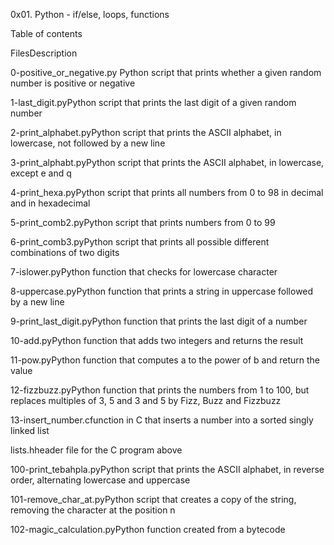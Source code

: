 0x01. Python - if/else, loops, functions

Table of contents

FilesDescription

0-positive_or_negative.py Python script that prints whether a given random number is positive or negative

1-last_digit.pyPython script that prints the last digit of a given random number

2-print_alphabet.pyPython script that prints the ASCII alphabet, in lowercase, not followed by a new line

3-print_alphabt.pyPython script that prints the ASCII alphabet, in lowercase, except e and q

4-print_hexa.pyPython script that prints all numbers from 0 to 98 in decimal and in hexadecimal

5-print_comb2.pyPython script that prints numbers from 0 to 99

6-print_comb3.pyPython script that prints all possible different combinations of two digits

7-islower.pyPython function that checks for lowercase character

8-uppercase.pyPython function that prints a string in uppercase followed by a new line

9-print_last_digit.pyPython function that prints the last digit of a number

10-add.pyPython function that adds two integers and returns the result

11-pow.pyPython function that computes a to the power of b and return the value

12-fizzbuzz.pyPython function that prints the numbers from 1 to 100, but replaces multiples of 3, 5 and 3 and 5 by Fizz, Buzz and Fizzbuzz

13-insert_number.cfunction in C that inserts a number into a sorted singly linked list

lists.hheader file for the C program above

100-print_tebahpla.pyPython script that prints the ASCII alphabet, in reverse order, alternating lowercase and uppercase

101-remove_char_at.pyPython script that creates a copy of the string, removing the character at the position n

102-magic_calculation.pyPython function created from a bytecode
